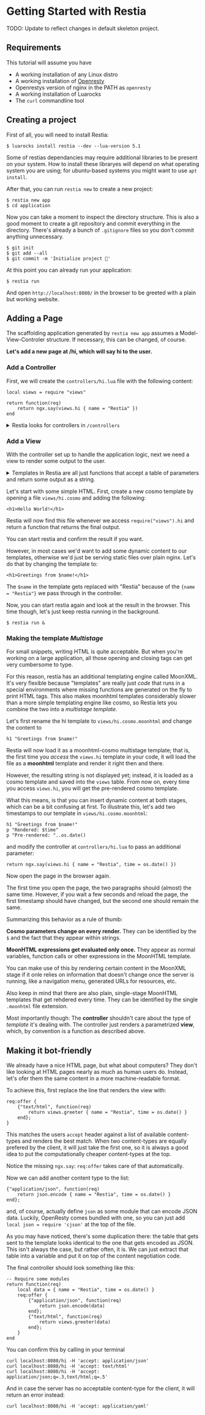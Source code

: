 # Getting Started with Restia

TODO: Update to reflect changes in default skeleton project.

## Requirements

This tutorial will assume you have

- A working installation of any Linux distro
- A working installation of [Openresty][openresty]
- Openrestys version of nginx in the PATH as `openresty`
- A working installation of Luarocks
- The `curl` commandline tool

## Creating a project

First of all, you will need to install Restia:

	$ luarocks install restia --dev --lua-version 5.1

Some of restias dependancies may require additional libraries to be present on
your system.
How to install these libraryes will depend on what operating system you are
using;
for ubuntu-based systems you might want to use `apt install`.

After that, you can run `restia new` to create a new project:

	$ restia new app
	$ cd application

Now you can take a moment to inspect the directory structure.
This is also a good moment to create a git repository
and commit everything in the directory.
There's already a bunch of `.gitignore` files
so you don't commit anything unnecessary.

	$ git init
	$ git add --all
	$ git commit -m 'Initialize project 🎉'

At this point you can already run your application:

	$ restia run
	
And open `http://localhost:8080/` in the browser
to be greeted with a plain but working website.

## Adding a Page

The scaffolding application generated by `restia new app` assumes a
Model-View-Controler structure. If necessary, this can be changed, of course.

**Let's add a new page at /hi, which will say hi to the user.**

### Add a Controller

First, we will create the `controllers/hi.lua` file
with the following content:

	local views = require "views"

	return function(req)
		return ngx.say(views.hi { name = "Restia" })
	end

<details>
<summary>Restia looks for controllers in <code>/controllers</code></summary>

The default location block found in <code>locations/root</code> sets nginx up so
for any requested route <code>foo/bar</code> it looks for a controller in
<code>controllers/foo/bar.lua</code> unless any other (more specific) location
block matches first.

Since <code>/</code> is the least specific location possible,
this will always be tried last and gets overridden by anything that matches
the route in question.
<hr>
</details>

### Add a View

With the controller set up to handle the application logic,
next we need a view to render some output to the user.

<details>
<summary>Templates in Restia are all just functions that accept a table of
parameters and return some output as a string.</summary>

To examplify this; one could even write a template as a plain Lua file.
for example, open a file `views/hi.lua` and add the following code:

	return function(parameters) -- This function is our "template"
		return "<h1>Hello from " .. parameters.name .. "!</h1>"
	end

to achieve the same result as what's explained below.
However, writing templates this way is cumbersome,
which is why this would rarely be done in a real project.

Hint: If you tried this out, don't forget to delete `views/hi.lua` before
continuing the guide, otherwise it will override the templates you will create
next ;)
<hr>
</details>

Let's start with some simple HTML.
First, create a new cosmo template by opening a file `views/hi.cosmo`
and adding the following:

	<h1>Hello World!</h1>

Restia will now find this file whenever we access `require("views").hi`
and return a function that returns the final output.

You can start restia and confirm the result if you want.

However, in most cases we'd want to add some dynamic content to our templates,
otherwise we'd just be serving static files over plain nginx.
Let's do that by changing the template to:

	<h1>Greetings from $name!</h1>

The `$name` in the template gets replaced with "Restia" because of the `{name =
"Restia"}` we pass through in the controller.

Now, you can start restia again and look at the result in the browser.
This time though, let's just keep restia running in the background.

	$ restia run &

### Making the template *Multistage*

For small snippets, writing HTML is quite acceptable.
But when you're working on a large application,
all those opening and closing tags can get very cumbersome to type.

For this reason, restia has an additional templating engine called MoonXML.
It's very flexible because "templates" are really just *code* that runs in a
special environments where missing functions are generated on the fly to print
HTML tags.
This also makes moonhtml templates considerably slower than a more simple
templating engine like cosmo, so Restia lets you combine the two into a
*multistage template*.

Let's first rename the hi template to `views/hi.cosmo.moonhtml` and
change the content to

	h1 "Greetings from $name!"

Restia will now load it as a moonhtml-cosmo multistage template; that is,
the first time you *access* the `views.hi` template in your code,
it will load the file as a **moonhtml** template and render it right then and
there.

However, the resulting string is not displayed yet; instead, it is loaded
as a cosmo template and saved into the `views` table. From now on, every
time you access `views.hi`, you will get the pre-rendered cosmo template.

What this means, is that you can insert dynamic content at both stages, which
can be a bit confusing at first.
To illustrate this,
let's add two timestamps to our template in `views/hi.cosmo.moonhtml`:

	h1 "Greetings from $name!"
	p "Rendered: $time"
	p "Pre-rendered: "..os.date()

and modify the controller at `controllers/hi.lua`
to pass an additional parameter:

	return ngx.say(views.hi { name = "Restia", time = os.date() })

Now open the page in the browser again.

The first time you open the page, the two paragraphs should (almost) the same
time.
However, if you wait a few seconds and reload the page,
the first timestamp should have changed,
but the second one should remain the same.

Summarizing this behavior as a rule of thumb:

**Cosmo parameters change on every render.**
They can be identified by the `$` and the fact that they appear within strings.

**MoonHTML expressions get evaluated only once.**
They appear as normal variables, function calls or other expressions in the
MoonHTML template.

You can make use of this by rendering certain content in the MoonXML stage if it
onle relies on information that doesn't change once the server is running, like
a navigation menu, generated URLs for resources, etc.

Also keep in mind that there are also plain, single-stage MoonHTML templates
that get rehdered every time.
They can be identified by the single `.moonhtml` file extension.

Most importantly though: The **controller** shouldn't care about the type of
*template* it's dealing with.
The controller just renders a parametrized **view**,
which, by convention is a function as described above.

## Making it bot-friendly

We already have a nice HTML page, but what about computers? They don't like
looking at HTML pages nearly as much as human users do. Instead, let's ofer
them the same content in a more machine-readable format.

To achieve this, first replace the line that renders the view with:

	req:offer {
		{"text/html", function(req)
			return views.greeter { name = "Restia", time = os.date() }
		end};
	}

This matches the users `accept` header against a list of available content-types
and renders the best match. When two content-types are equally prefered by the
client, it will just take the first one, so it is always a good idea to put the
computationally cheaper content-types at the top.

Notice the missing `ngx.say`: `req:offer` takes care of that automatically.

Now we can add another content type to the list:

	{"application/json", function(req)
		return json.encode { name = "Restia", time = os.date() }
	end};

and, of course, actually define `json` as some module that can encode JSON data.
Luckily, OpenResty comes bundled with one, so you can just add `local json =
require 'cjson'` at the top of the file.

As you may have noticed, there's some duplication there: the table that gets
sent to the template looks identical to the one that gets encoded as JSON. This
isn't always the case, but rather often, it is. We can just extract that table
into a variable and put it on top of the content negotiation code.

The final controller should look something like this:

	-- Require some modules
	return function(req)
		local data = { name = "Restia", time = os.date() }
		req:offer {
			{"application/json", function(req)
				return json.encode(data)
			end};
			{"text/html", function(req)
				return views.greeter(data)
			end};
		}
	end

You can confirm this by calling in your terminal

	curl localhost:8080/hi -H 'accept: application/json'
	curl localhost:8080/hi -H 'accept: text/html'
	curl localhost:8080/hi -H 'accept: application/json;q=.3,text/html;q=.5'

And in case the server has no acceptable content-type for the client, it will
return an error instead:

	curl localhost:8080/hi -H 'accept: application/yaml'

[openresty]: http://openresty.org/en/ 'OpenResty is a dynamic web platform based on NGINX and LuaJIT.'
